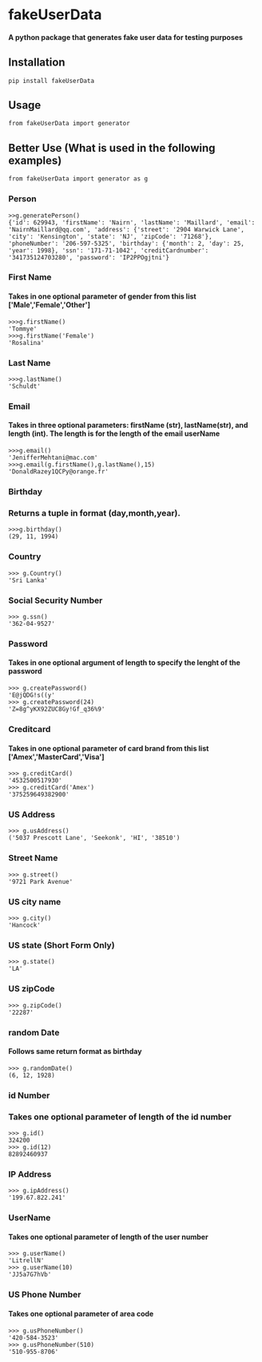 # fakeUserData
#### A python package that generates fake user data for testing purposes

## Installation
```
pip install fakeUserData
```

## Usage
```
from fakeUserData import generator 
```
## Better Use (What is used in the following examples)
```
from fakeUserData import generator as g
```
### Person
```
>>g.generatePerson()
{'id': 629943, 'firstName': 'Nairn', 'lastName': 'Maillard', 'email': 'NairnMaillard@qq.com', 'address': {'street': '2904 Warwick Lane', 'city': 'Kensington', 'state': 'NJ', 'zipCode': '71268'}, 'phoneNumber': '206-597-5325', 'birthday': {'month': 2, 'day': 25, 'year': 1998}, 'ssn': '171-71-1042', 'creditCardnumber': '341735124703280', 'password': 'IP2PPOgjtni'}
```

### First Name
#### Takes in one optional parameter of gender from this list ['Male','Female','Other']
```
>>>g.firstName()
'Tommye'
>>>g.firstName('Female')
'Rosalina'
```
### Last Name
```
>>>g.lastName()
'Schuldt'
```

### Email
#### Takes in three optional parameters: firstName (str), lastName(str), and length (int). The length is for the length of the email userName
```
>>>g.email()
'JenifferMehtani@mac.com'
>>>g.email(g.firstName(),g.lastName(),15)
'DonaldRazey1QCPy@orange.fr'
```
### Birthday
###  Returns a tuple in format (day,month,year).
```
>>>g.birthday()
(29, 11, 1994)
```

### Country
```
>>> g.Country()
'Sri Lanka'
```
### Social Security Number
```
>>> g.ssn()
'362-04-9527'
```
### Password
#### Takes in one optional argument of length to specify the lenght of the password
```
>>> g.createPassword()
'E@jQDG!s((y'
>>> g.createPassword(24)
'Z=8g^yKX92ZUC8Gy!Gf_q36%9'
```
### Creditcard 
#### Takes in one optional parameter of card brand from this list ['Amex','MasterCard','Visa']
```
>>> g.creditCard()
'4532500517930'
>>> g.creditCard('Amex')
'375259649382900'
```
### US Address 
```
>>> g.usAddress()
('5037 Prescott Lane', 'Seekonk', 'HI', '38510')
```
### Street Name
```
>>> g.street()
'9721 Park Avenue'
```
### US city name
```
>>> g.city()
'Hancock'
```
### US state (Short Form Only)
```
>>> g.state()
'LA'
```
### US zipCode
```
>>> g.zipCode()
'22287'
```
### random Date
#### Follows same return format as birthday
```
>>> g.randomDate()
(6, 12, 1928)
```
### id Number
### Takes one optional parameter of length of the id number
```
>>> g.id()
324200
>>> g.id(12)
82892460937
```
### IP Address 
```
>>> g.ipAddress()
'199.67.822.241'
```
### UserName
#### Takes one optional parameter of length of the user number
```
>>> g.userName()
'LitrellN'
>>> g.userName(10)
'JJ5a7G7hVb'
```
### US Phone Number
#### Takes one optional parameter of area code
```
>>> g.usPhoneNumber()
'420-584-3523'
>>> g.usPhoneNumber(510)
'510-955-8706'
```
